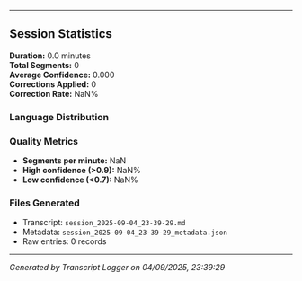 

---

## Session Statistics

**Duration:** 0.0 minutes  
**Total Segments:** 0  
**Average Confidence:** 0.000  
**Corrections Applied:** 0  
**Correction Rate:** NaN%

### Language Distribution


### Quality Metrics
- **Segments per minute:** NaN
- **High confidence (>0.9):** NaN%
- **Low confidence (<0.7):** NaN%

### Files Generated
- Transcript: `session_2025-09-04_23-39-29.md`
- Metadata: `session_2025-09-04_23-39-29_metadata.json`
- Raw entries: 0 records

---
*Generated by Transcript Logger on 04/09/2025, 23:39:29*
